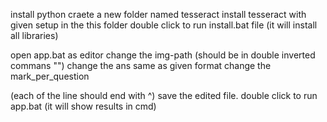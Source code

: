install python
craete a new folder named tesseract
install tesseract with given setup in the this folder
double click to run install.bat file (it will install all libraries)

open app.bat as editor
change the img-path (should be in double inverted commans "")
change the ans same as given format
change the mark_per_question

(each of the line should end with ^)
save the edited file. 
double click to run app.bat (it will show results in cmd)